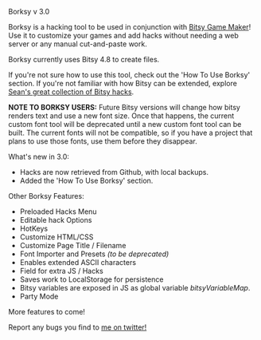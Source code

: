 Borksy v 3.0

Borksy is a hacking tool to be used in conjunction with [Bitsy Game Maker](https://ledoux.itch.io/bitsy)! Use it to customize your games and add hacks without needing a web server or any manual cut-and-paste work.

Borksy currently uses Bitsy 4.8 to create files.

If you're not sure how to use this tool, check out the 'How To Use Borksy' section. If you're not familiar with how Bitsy can be extended, explore [Sean's great collection of Bitsy hacks](https://github.com/seleb/bitsy-hacks/).

**NOTE TO BORKSY USERS:** Future Bitsy versions will change how bitsy renders text and use a new font size. Once that happens, the current custom font tool will be deprecated until a new custom font tool can be built. The current fonts will not be compatible, so if you have a project that plans to use those fonts, use them before they disappear.

What's new in 3.0:
* Hacks are now retrieved from Github, with local backups.
* Added the 'How To Use Borksy' section.

Other Borksy Features:
* Preloaded Hacks Menu
* Editable hack Options
* HotKeys
* Customize HTML/CSS
* Customize Page Title / Filename
* Font Importer and Presets *(to be deprecated)*
* Enables extended ASCII characters
* Field for extra JS / Hacks
* Saves work to LocalStorage for persistence
* Bitsy variables are exposed in JS as global variable *bitsyVariableMap*.
* Party Mode

More features to come!

Report any bugs you find to [me on twitter!](https://twitter.com/AYolland)
